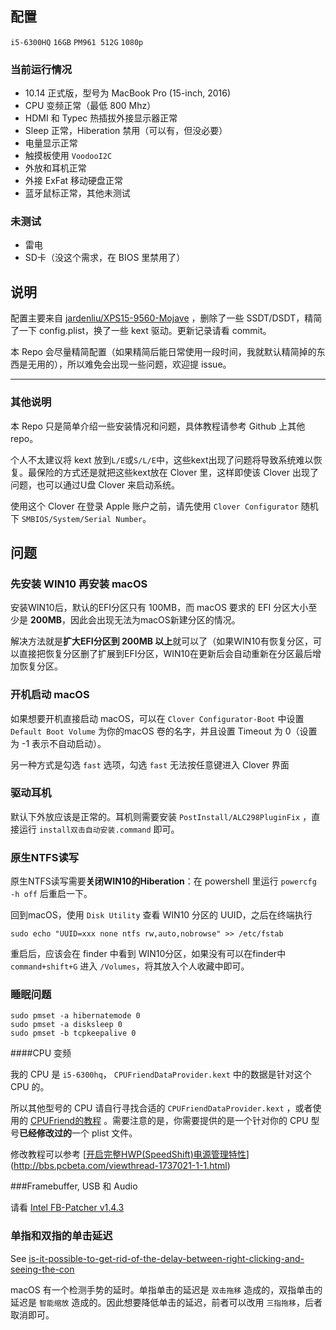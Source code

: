 ## 配置

`i5-6300HQ` `16GB` `PM961 512G` `1080p` 

### 当前运行情况

- 10.14 正式版，型号为 MacBook Pro (15-inch, 2016)
- CPU 变频正常（最低 800 Mhz）
- HDMI 和 Typec 热插拔外接显示器正常
- Sleep 正常，Hiberation 禁用（可以有，但没必要）
- 电量显示正常
- 触摸板使用 `VoodooI2C`
- 外放和耳机正常
- 外接 ExFat 移动硬盘正常
- 蓝牙鼠标正常，其他未测试

### 未测试

- 雷电
- SD卡（没这个需求，在 BIOS 里禁用了）

## 说明

配置主要来自 [jardenliu/XPS15-9560-Mojave](https://github.com/jardenliu/XPS15-9560-Mojave) ，删除了一些 SSDT/DSDT，精简了一下 config.plist，换了一些 kext 驱动。更新记录请看 commit。

本 Repo 会尽量精简配置（如果精简后能日常使用一段时间，我就默认精简掉的东西是无用的），所以难免会出现一些问题，欢迎提 issue。

---

### 其他说明

本 Repo 只是简单介绍一些安装情况和问题，具体教程请参考 Github 上其他 repo。

个人不太建议将 kext 放到`L/E`或`S/L/E`中，这些kext出现了问题将导致系统难以恢复。最保险的方式还是就把这些kext放在 Clover 里，这样即使该 Clover 出现了问题，也可以通过U盘 Clover 来启动系统。

使用这个 Clover 在登录 Apple 账户之前，请先使用 `Clover Configurator` 随机下 `SMBIOS/System/Serial Number`。

## 问题

### 先安装 WIN10 再安装 macOS

安装WIN10后，默认的EFI分区只有 100MB，而 macOS 要求的 EFI 分区大小至少是 **200MB**，因此会出现无法为macOS新建分区的情况。

解决方法就是**扩大EFI分区到 200MB 以上**就可以了（如果WIN10有恢复分区，可以直接把恢复分区删了扩展到EFI分区，WIN10在更新后会自动重新在分区最后增加恢复分区。

### 开机启动 macOS

如果想要开机直接启动 macOS，可以在 `Clover Configurator-Boot` 中设置 `Default Boot Volume` 为你的macOS 卷的名字，并且设置 Timeout 为 0（设置为 -1 表示不自动启动）。

另一种方式是勾选 `fast` 选项，勾选 `fast` 无法按任意键进入 Clover 界面

### 驱动耳机

默认下外放应该是正常的。耳机则需要安装 `PostInstall/ALC298PluginFix` ，直接运行 `install双击自动安装.command` 即可。

### 原生NTFS读写

原生NTFS读写需要**关闭WIN10的Hiberation**：在 powershell 里运行 `powercfg -h off` 后重启一下。

回到macOS，使用 `Disk Utility` 查看 WIN10 分区的 UUID，之后在终端执行

```
sudo echo "UUID=xxx none ntfs rw,auto,nobrowse" >> /etc/fstab
```

重启后，应该会在 finder 中看到 WIN10分区，如果没有可以在finder中 `command+shift+G` 进入 `/Volumes`，将其放入个人收藏中即可。

### 睡眠问题

```
sudo pmset -a hibernatemode 0
sudo pmset -a disksleep 0
sudo pmset -b tcpkeepalive 0
```

####CPU 变频

我的 CPU 是 `i5-6300hq`， `CPUFriendDataProvider.kext` 中的数据是针对这个 CPU 的。

所以其他型号的 CPU 请自行寻找合适的 `CPUFriendDataProvider.kext` ，或者使用的 [CPUFriend的教程](https://github.com/acidanthera/CPUFriend/blob/master/Instructions.md) 。需要注意的是，你需要提供的是一个针对你的 CPU 型号**已经修改过的**一个 plist 文件。

修改教程可以参考 [[开启完整HWP(SpeedShift)电源管理特性](http://bbs.pcbeta.com/viewthread-1737021-1-1.html)](http://bbs.pcbeta.com/viewthread-1737021-1-1.html)

###Framebuffer, USB 和 Audio

请看 [Intel FB-Patcher v1.4.3](https://www.tonymacx86.com/threads/release-intel-fb-patcher-v1-4-3.254559/)

### 单指和双指的单击延迟

See [is-it-possible-to-get-rid-of-the-delay-between-right-clicking-and-seeing-the-con](https://apple.stackexchange.com/questions/218179/is-it-possible-to-get-rid-of-the-delay-between-right-clicking-and-seeing-the-con)

macOS 有一个检测手势的延时。单指单击的延迟是 `双击拖移` 造成的，双指单击的延迟是 `智能缩放` 造成的。因此想要降低单击的延迟，前者可以改用 `三指拖移`，后者取消即可。